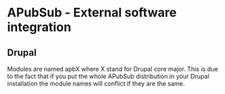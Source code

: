 APubSub - External software integration
=======================================

Drupal
------

Modules are named apbX where X stand for Drupal core major. This is due to the
fact that if you put the whole APubSub distribution in your Drupal installation
the module names will conflict if they are the same.
